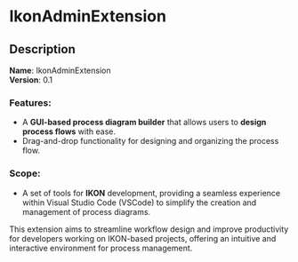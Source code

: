 # IkonAdminExtension

## Description

**Name**: IkonAdminExtension  
**Version**: 0.1

### Features:
- A **GUI-based process diagram builder** that allows users to **design process flows** with ease.
- Drag-and-drop functionality for designing and organizing the process flow.
  
### Scope:
- A set of tools for **IKON** development, providing a seamless experience within Visual Studio Code (VSCode) to simplify the creation and management of process diagrams.
  
This extension aims to streamline workflow design and improve productivity for developers working on IKON-based projects, offering an intuitive and interactive environment for process management.
